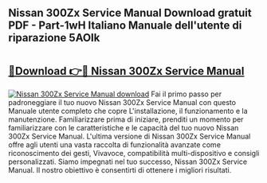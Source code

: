 ## Nissan 300Zx Service Manual Download gratuit PDF - Part-1wH Italiano Manuale dell'utente di riparazione 5AOIk

# <h2><a href="http://dfgwpox.blite.top/?on=Nissan+300Zx+Service+Manual">🔗Download 👉🔴 Nissan 300Zx Service Manual</a></h2>

[![Nissan 300Zx Service Manual download](https://i.imgur.com/lujVjoI.png)](http://dfgwpox.blite.top/?on=Nissan+300Zx+Service+Manual)
Fai il primo passo per padroneggiare il tuo nuovo Nissan 300Zx Service Manual con questo Manuale utente completo che copre L'installazione, il funzionamento e la manutenzione. Familiarizzare prima di iniziare, prenditi un momento per familiarizzare con le caratteristiche e le capacità del tuo nuovo Nissan 300Zx Service Manual. L'ultima versione di Nissan 300Zx Service Manual offre agli utenti una vasta raccolta di funzionalità avanzate come riconoscimento dei gesti, Vivavoce, compatibilità multi-dispositivo e consigli personalizzati. Siamo impegnati nel tuo successo, Nissan 300Zx Service Manual. Il nostro obiettivo è consentirti di ottenere i migliori risultati.
